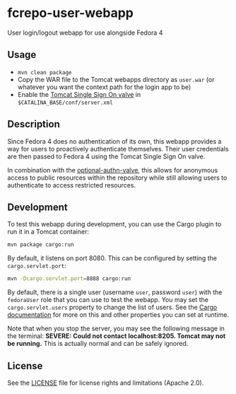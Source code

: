 # fcrepo-user-webapp

User login/logout webapp for use alongside Fedora 4

## Usage

* `mvn clean package`
* Copy the WAR file to the Tomcat webapps directory as `user.war` (or whatever you want the context path for the login app to be)
* Enable the [Tomcat Single Sign On valve](https://tomcat.apache.org/tomcat-7.0-doc/config/host.html#Single_Sign_On) in `$CATALINA_BASE/conf/server.xml`

## Description

Since Fedora 4 does no authentication of its own, this webapp provides a way for users to proactively authenticate themselves. Their user credentials are then passed to Fedora 4 using the Tomcat Single Sign On valve.

In combination with the [optional-authn-valve](https://github.com/umd-lib/optional-authn-valve), this allows for anonymous access to public resources within the repository while still allowing users to authenticate to access restricted resources.

## Development

To test this webapp during development, you can use the Cargo plugin to run it in a Tomcat container:

```bash
mvn package cargo:run
```

By default, it listens on port 8080. This can be configured by setting the `cargo.servlet.port`:

```bash
mvn -Dcargo.servlet.port=8888 cargo:run
```

By default, there is a single user (username `user`, password `user`) with the `fedoraUser` role that you can use to test the webapp. You may set the `cargo.servlet.users` property to change the list of users. See the [Cargo documentation][1] for more on this and other properties you can set at runtime.

Note that when you stop the server, you may see the following message in the terminal: **SEVERE: Could not contact localhost:8205. Tomcat may not be running.** This is actually normal and can be safely ignored.

[1]: https://codehaus-cargo.github.io/cargo/Configuration+properties.html

## License

See the [LICENSE](LICENSE.md) file for license rights and limitations (Apache 2.0).


